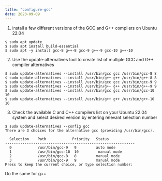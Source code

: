 ```yaml
---
title: "configure-gcc"
date: 2023-09-09
---
```


1. install a few different versions of the GCC and G++ compilers on Ubuntu 22.04
```
$ sudo apt update
$ sudo apt install build-essential
$ sudo apt -y install gcc-8 g++-8 gcc-9 g++-9 gcc-10 g++-10
```

2. Use the update-alternatives tool to create list of multiple GCC and G++ compiler alternatives
```
$ sudo update-alternatives --install /usr/bin/gcc gcc /usr/bin/gcc-8 8
$ sudo update-alternatives --install /usr/bin/g++ g++ /usr/bin/g++-8 8
$ sudo update-alternatives --install /usr/bin/gcc gcc /usr/bin/gcc-9 9
$ sudo update-alternatives --install /usr/bin/g++ g++ /usr/bin/g++-9 9
$ sudo update-alternatives --install /usr/bin/gcc gcc /usr/bin/gcc-10 10
$ sudo update-alternatives --install /usr/bin/g++ g++ /usr/bin/g++-10 10
```

3. Check the available C and C++ compilers list on your Ubuntu 22.04 system and select desired version by entering relevant selection number
```
$ sudo update-alternatives --config gcc
There are 3 choices for the alternative gcc (providing /usr/bin/gcc).

  Selection    Path            Priority   Status
------------------------------------------------------------
  0            /usr/bin/gcc-9   9         auto mode
  1            /usr/bin/gcc-10  10         manual mode
  2            /usr/bin/gcc-8   8         manual mode
  3            /usr/bin/gcc-9   9         manual mode
Press to keep the current choice, or type selection number: 
```

Do the same for g++

